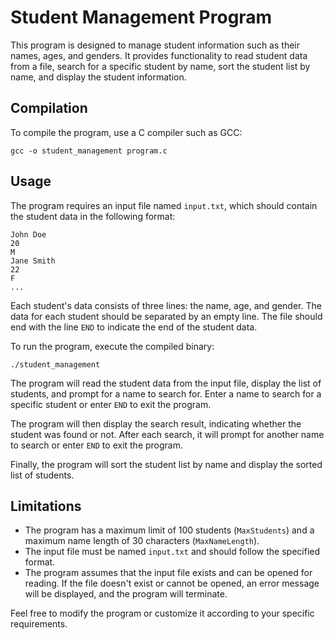 

# Student Management Program

This program is designed to manage student information such as their names, ages, and genders. It provides functionality to read student data from a file, search for a specific student by name, sort the student list by name, and display the student information.

## Compilation

To compile the program, use a C compiler such as GCC:

```shell
gcc -o student_management program.c
```

## Usage

The program requires an input file named `input.txt`, which should contain the student data in the following format:

```
John Doe
20
M
Jane Smith
22
F
...
```

Each student's data consists of three lines: the name, age, and gender. The data for each student should be separated by an empty line. The file should end with the line `END` to indicate the end of the student data.

To run the program, execute the compiled binary:

```shell
./student_management
```

The program will read the student data from the input file, display the list of students, and prompt for a name to search for. Enter a name to search for a specific student or enter `END` to exit the program.

The program will then display the search result, indicating whether the student was found or not. After each search, it will prompt for another name to search or enter `END` to exit the program.

Finally, the program will sort the student list by name and display the sorted list of students.

## Limitations

- The program has a maximum limit of 100 students (`MaxStudents`) and a maximum name length of 30 characters (`MaxNameLength`).
- The input file must be named `input.txt` and should follow the specified format.
- The program assumes that the input file exists and can be opened for reading. If the file doesn't exist or cannot be opened, an error message will be displayed, and the program will terminate.

Feel free to modify the program or customize it according to your specific requirements.